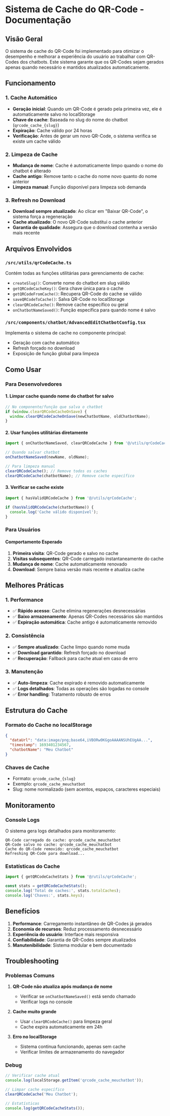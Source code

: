 # Sistema de Cache do QR-Code - Documentação

## Visão Geral

O sistema de cache do QR-Code foi implementado para otimizar o desempenho e melhorar a experiência do usuário ao trabalhar com QR-Codes dos chatbots. Este sistema garante que os QR-Codes sejam gerados apenas quando necessário e mantidos atualizados automaticamente.

## Funcionamento

### 1. Cache Automático

- **Geração inicial**: Quando um QR-Code é gerado pela primeira vez, ele é automaticamente salvo no localStorage
- **Chave de cache**: Baseada no slug do nome do chatbot (`qrcode_cache_{slug}`)
- **Expiração**: Cache válido por 24 horas
- **Verificação**: Antes de gerar um novo QR-Code, o sistema verifica se existe um cache válido

### 2. Limpeza de Cache

- **Mudança de nome**: Cache é automaticamente limpo quando o nome do chatbot é alterado
- **Cache antigo**: Remove tanto o cache do nome novo quanto do nome anterior
- **Limpeza manual**: Função disponível para limpeza sob demanda

### 3. Refresh no Download

- **Download sempre atualizado**: Ao clicar em "Baixar QR-Code", o sistema força a regeneração
- **Cache atualizado**: O novo QR-Code substitui o cache anterior
- **Garantia de qualidade**: Assegura que o download contenha a versão mais recente

## Arquivos Envolvidos

### `/src/utils/qrCodeCache.ts`

Contém todas as funções utilitárias para gerenciamento de cache:

- `createSlug()`: Converte nome do chatbot em slug válido
- `getQRCodeCacheKey()`: Gera chave única para o cache
- `getQRCodeFromCache()`: Recupera QR-Code do cache se válido
- `saveQRCodeToCache()`: Salva QR-Code no localStorage
- `clearQRCodeCache()`: Remove cache específico ou geral
- `onChatbotNameSaved()`: Função específica para quando nome é salvo

### `/src/components/chatbot/AdvancedEditChatbotConfig.tsx`

Implementa o sistema de cache no componente principal:

- Geração com cache automático
- Refresh forçado no download
- Exposição de função global para limpeza

## Como Usar

### Para Desenvolvedores

#### 1. Limpar cache quando nome do chatbot for salvo

```typescript
// No componente/função que salva o chatbot
if (window.clearQRCodeCacheOnSave) {
  window.clearQRCodeCacheOnSave(newChatbotName, oldChatbotName);
}
```

#### 2. Usar funções utilitárias diretamente

```typescript
import { onChatbotNameSaved, clearQRCodeCache } from '@/utils/qrCodeCache';

// Quando salvar chatbot
onChatbotNameSaved(newName, oldName);

// Para limpeza manual
clearQRCodeCache(); // Remove todos os caches
clearQRCodeCache(chatbotName); // Remove cache específico
```

#### 3. Verificar se cache existe

```typescript
import { hasValidQRCodeCache } from '@/utils/qrCodeCache';

if (hasValidQRCodeCache(chatbotName)) {
  console.log('Cache válido disponível');
}
```

### Para Usuários

#### Comportamento Esperado

1. **Primeira visita**: QR-Code gerado e salvo no cache
2. **Visitas subsequentes**: QR-Code carregado instantaneamente do cache
3. **Mudança de nome**: Cache automaticamente renovado
4. **Download**: Sempre baixa versão mais recente e atualiza cache

## Melhores Práticas

### 1. Performance

- ✅ **Rápido acesso**: Cache elimina regenerações desnecessárias
- ✅ **Baixo armazenamento**: Apenas QR-Codes necessários são mantidos
- ✅ **Expiração automática**: Cache antigo é automaticamente removido

### 2. Consistência

- ✅ **Sempre atualizado**: Cache limpo quando nome muda
- ✅ **Download garantido**: Refresh forçado no download
- ✅ **Recuperação**: Fallback para cache atual em caso de erro

### 3. Manutenção

- ✅ **Auto-limpeza**: Cache expirado é removido automaticamente
- ✅ **Logs detalhados**: Todas as operações são logadas no console
- ✅ **Error handling**: Tratamento robusto de erros

## Estrutura do Cache

### Formato do Cache no localStorage

```json
{
  "dataUrl": "data:image/png;base64,iVBORw0KGgoAAAANSUhEUgAA...",
  "timestamp": 1693401234567,
  "chatbotName": "Meu Chatbot"
}
```

### Chaves de Cache

- Formato: `qrcode_cache_{slug}`
- Exemplo: `qrcode_cache_meuchatbot`
- Slug: nome normalizado (sem acentos, espaços, caracteres especiais)

## Monitoramento

### Console Logs

O sistema gera logs detalhados para monitoramento:

```
QR-Code carregado do cache: qrcode_cache_meuchatbot
QR-Code salvo no cache: qrcode_cache_meuchatbot
Cache do QR-Code removido: qrcode_cache_meuchatbot
Refreshing QR-Code para download...
```

### Estatísticas do Cache

```typescript
import { getQRCodeCacheStats } from '@/utils/qrCodeCache';

const stats = getQRCodeCacheStats();
console.log('Total de caches:', stats.totalCaches);
console.log('Chaves:', stats.keys);
```

## Benefícios

1. **Performance**: Carregamento instantâneo de QR-Codes já gerados
2. **Economia de recursos**: Reduz processamento desnecessário
3. **Experiência do usuário**: Interface mais responsiva
4. **Confiabilidade**: Garantia de QR-Codes sempre atualizados
5. **Manutenibilidade**: Sistema modular e bem documentado

## Troubleshooting

### Problemas Comuns

1. **QR-Code não atualiza após mudança de nome**
   - Verificar se `onChatbotNameSaved()` está sendo chamado
   - Verificar logs no console

2. **Cache muito grande**
   - Usar `clearQRCodeCache()` para limpeza geral
   - Cache expira automaticamente em 24h

3. **Erro no localStorage**
   - Sistema continua funcionando, apenas sem cache
   - Verificar limites de armazenamento do navegador

### Debug

```typescript
// Verificar cache atual
console.log(localStorage.getItem('qrcode_cache_meuchatbot'));

// Limpar cache específico
clearQRCodeCache('Meu Chatbot');

// Estatísticas
console.log(getQRCodeCacheStats());
```
